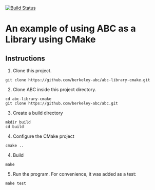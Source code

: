 [![Build Status](https://travis-ci.org/berkeley-abc/abc-library-cmake.svg?branch=master)](https://travis-ci.org/berkeley-abc/abc-library-cmake)

# An example of using ABC as a Library using CMake

## Instructions

1. Clone this project.

```
git clone https://github.com/berkeley-abc/abc-library-cmake.git
```

2. Clone ABC inside this project directory.

```
cd abc-library-cmake
git clone https://github.com/berkeley-abc/abc.git
```

3. Create a build directory

```
mkdir build
cd build
```

4. Configure the CMake project

```
cmake ..
```

4. Build

```
make
```

5. Run the program. For convenience, it was added as a test:

```
make test
```
